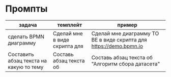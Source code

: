 # Промпты

| задача                                  | темплейт                                    | пример                                                             |
| --------------------------------------- | ------------------------------------------- | ------------------------------------------------------------------ |
| сделать BPMN диаграмму                  | Сделай мне <fill> в виде скрипта для <fill> | Сделай мне диаграмму TO BE в виде скрипта для https://demo.bpmn.io |
| Составить абзац текста на какую то тему | Составь абзац текста об                     | Составь абзац текста об "Алгоритм сбора датасета"                  |
